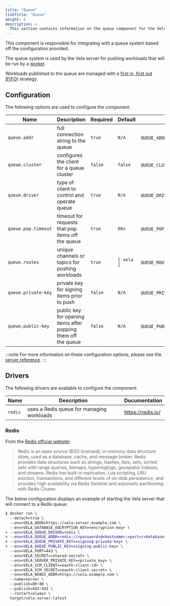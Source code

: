 ```yaml
---
title: "Queue"
linkTitle: "Queue"
weight: 4
description: >
  This section contains information on the queue component for the Vela server.
---
```


This component is responsible for integrating with a queue system based off the configuration provided.

The queue system is used by the Vela server for pushing workloads that will be run by a [worker](/docs/installation/worker/).

Workloads published to the queue are managed with a [first in, first out (FIFO)](https://en.wikipedia.org/wiki/FIFO_(computing_and_electronics)) strategy.

## Configuration

The following options are used to configure the component:

| Name                | Description                                                   | Required | Default    | Environment Variables                           |
| ------------------- | ------------------------------------------------------------- | -------- | ---------- | ----------------------------------------------- |
| `queue.addr`        | full connection string to the queue                           | `true`   | `N/A`      | `QUEUE_ADDR`\`VELA_QUEUE_ADDR`               |
| `queue.cluster`     | configures the client for a queue cluster                     | `false`  | `false`    | `QUEUE_CLUSTER`\`VELA_QUEUE_CLUSTER`         |
| `queue.driver`      | type of client to control and operate queue                   | `true`   | `N/A`      | `QUEUE_DRIVER`\`VELA_QUEUE_DRIVER`           |
| `queue.pop.timeout` | timeout for requests that pop items off the queue             | `true`   | `60s`      | `QUEUE_POP_TIMEOUT`\`VELA_QUEUE_POP_TIMEOUT` |
| `queue.routes`      | unique channels or topics for pushing workloads               | `true`   | `[ vela ]` | `QUEUE_ROUTES`\`VELA_QUEUE_ROUTES`           |
| `queue.private-key` | private key for signing items prior to push                   | `false`  | `N/A`      | `QUEUE_PRIVATE_KEY`\`VELA_QUEUE_PRIVATE_KEY` |
| `queue.public-key`  | public key for opening items after popping them off the queue | `false`  | `N/A`      | `QUEUE_PUBLIC_KEY`\`VELA_QUEUE_PUBLIC_KEY`   |

:::note
For more information on these configuration options, please see the [server reference](/docs/installation/server/reference/).
:::

## Drivers

The following drivers are available to configure the component:

| Name    | Description                               | Documentation     |
| ------- | ----------------------------------------- | ----------------- |
| `redis` | uses a Redis queue for managing workloads | https://redis.io/ |

### Redis

From the [Redis official website](https://redis.io/):

> Redis is an open source (BSD licensed), in-memory data structure store, used as a database, cache, and message broker. Redis provides data structures such as strings, hashes, lists, sets, sorted sets with range queries, bitmaps, hyperloglogs, geospatial indexes, and streams. Redis has built-in replication, Lua scripting, LRU eviction, transactions, and different levels of on-disk persistence, and provides high availability via Redis Sentinel and automatic partitioning with Redis Cluster.

The below configuration displays an example of starting the Vela server that will connect to a Redis queue:

```diff
$ docker run \
  --detach=true \
  --env=VELA_ADDR=https://vela-server.example.com \
  --env=VELA_DATABASE_ENCRYPTION_KEY=<encryption-key> \
+ --env=VELA_QUEUE_DRIVER=redis \
+ --env=VELA_QUEUE_ADDR=redis://<password>@<hostname>:<port>/<database> \
+ --env=VELA_QUEUE_PRIVATE_KEY=<signing-private-key> \
+ --env=VELA_QUEUE_PUBLIC_KEY=<signing-public-key> \
  --env=VELA_PORT=443 \
  --env=VELA_SECRET=<shared-secret> \
  --env=VELA_SERVER_PRIVATE_KEY=<private_key> \
  --env=VELA_SCM_CLIENT=<oauth-client-id> \
  --env=VELA_SCM_SECRET=<oauth-client-secret> \
  --env=VELA_WEBUI_ADDR=https://vela.example.com \
  --name=server \
  --publish=80:80 \
  --publish=443:443 \
  --restart=always \
  target/vela-server:latest
```